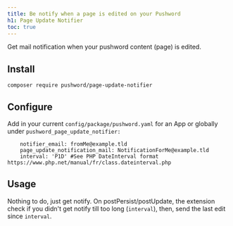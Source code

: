 ```yaml
---
title: Be notify when a page is edited on your Pushword
h1: Page Update Notifier
toc: true
---
```


Get mail notification when your pushword content (page) is edited.

## Install

```
composer require pushword/page-update-notifier
```

## Configure

Add in your current `config/package/pushword.yaml` for an App or globally under `pushword_page_update_notifier:`

```
    notifier_email: fromMe@example.tld
    page_update_notification_mail: NotificationForMe@example.tld
    interval: 'P1D' #See PHP DateInterval format https://www.php.net/manual/fr/class.dateinterval.php
```

## Usage

Nothing to do, just get notify. On postPersist/postUpdate, the extension check if you didn't get notify till too long (`interval`), then, send the last edit since `interval`.
